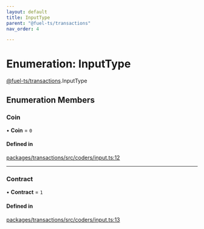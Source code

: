 ```yaml
---
layout: default
title: InputType
parent: "@fuel-ts/transactions"
nav_order: 4

---
```


# Enumeration: InputType

[@fuel-ts/transactions](../index.md).InputType

## Enumeration Members

### Coin

• **Coin** = ``0``

#### Defined in

[packages/transactions/src/coders/input.ts:12](https://github.com/FuelLabs/fuels-ts/blob/master/packages/transactions/src/coders/input.ts#L12)

___

### Contract

• **Contract** = ``1``

#### Defined in

[packages/transactions/src/coders/input.ts:13](https://github.com/FuelLabs/fuels-ts/blob/master/packages/transactions/src/coders/input.ts#L13)
